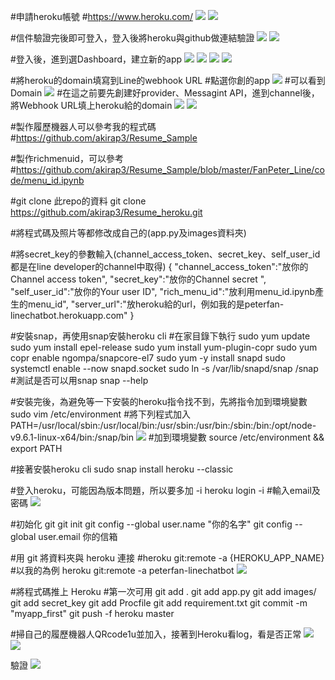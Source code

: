 #申請heroku帳號
#https://www.heroku.com/
![](https://d2mxuefqeaa7sj.cloudfront.net/s_6821BBFEC8BF15BA1EF1820CB3BB5BC315A16B77CD3F556FF6B44192AB1B2207_1543079272446_image.png)
![](https://d2mxuefqeaa7sj.cloudfront.net/s_6821BBFEC8BF15BA1EF1820CB3BB5BC315A16B77CD3F556FF6B44192AB1B2207_1543079326695_image.png)

#信件驗證完後即可登入，登入後將heroku與github做連結驗證
![](https://d2mxuefqeaa7sj.cloudfront.net/s_6821BBFEC8BF15BA1EF1820CB3BB5BC315A16B77CD3F556FF6B44192AB1B2207_1543079827285_image.png)
![](https://d2mxuefqeaa7sj.cloudfront.net/s_6821BBFEC8BF15BA1EF1820CB3BB5BC315A16B77CD3F556FF6B44192AB1B2207_1543079434141_image.png)

#登入後，進到選Dashboard，建立新的app
![](https://d2mxuefqeaa7sj.cloudfront.net/s_6821BBFEC8BF15BA1EF1820CB3BB5BC315A16B77CD3F556FF6B44192AB1B2207_1543080748354_image.png)
![](https://d2mxuefqeaa7sj.cloudfront.net/s_6821BBFEC8BF15BA1EF1820CB3BB5BC315A16B77CD3F556FF6B44192AB1B2207_1543080701946_image.png)
![](https://d2mxuefqeaa7sj.cloudfront.net/s_6821BBFEC8BF15BA1EF1820CB3BB5BC315A16B77CD3F556FF6B44192AB1B2207_1543080848346_image.png)
![](https://d2mxuefqeaa7sj.cloudfront.net/s_6821BBFEC8BF15BA1EF1820CB3BB5BC315A16B77CD3F556FF6B44192AB1B2207_1543080888908_image.png)

#將heroku的domain填寫到Line的webhook URL
#點選你創的app
![](https://d2mxuefqeaa7sj.cloudfront.net/s_6821BBFEC8BF15BA1EF1820CB3BB5BC315A16B77CD3F556FF6B44192AB1B2207_1543081058101_image.png)
#可以看到Domain
![](https://d2mxuefqeaa7sj.cloudfront.net/s_6821BBFEC8BF15BA1EF1820CB3BB5BC315A16B77CD3F556FF6B44192AB1B2207_1543081191050_image.png)
#在這之前要先創建好provider、Messagint API，進到channel後，將Webhook URL填上heroku給的domain
![](https://d2mxuefqeaa7sj.cloudfront.net/s_6821BBFEC8BF15BA1EF1820CB3BB5BC315A16B77CD3F556FF6B44192AB1B2207_1543081346159_image.png)
![](https://d2mxuefqeaa7sj.cloudfront.net/s_6821BBFEC8BF15BA1EF1820CB3BB5BC315A16B77CD3F556FF6B44192AB1B2207_1543081428609_image.png)

#製作履歷機器人可以參考我的程式碼
#https://github.com/akirap3/Resume_Sample

#製作richmenuid，可以參考
#https://github.com/akirap3/Resume_Sample/blob/master/FanPeter_Line/code/menu_id.ipynb

#git clone 此repo的資料
git clone https://github.com/akirap3/Resume_heroku.git

#將程式碼及照片等都修改成自己的(app.py及images資料夾)

#將secret_key的參數輸入(channel_access_token、secret_key、self_user_id都是在line developer的channel中取得)
{
 "channel_access_token":"放你的Channel access token",
  "secret_key":"放你的Channel secret ",
  "self_user_id":"放你的Your user ID",
  "rich_menu_id":"放利用menu_id.ipynb產生的menu_id",
  "server_url":"放heroku給的url，例如我的是peterfan-linechatbot.herokuapp.com"
}

#安裝snap，再使用snap安裝heroku cli
#在家目錄下執行
sudo yum update
sudo yum install epel-release
sudo yum install yum-plugin-copr
sudo yum copr enable ngompa/snapcore-el7
sudo yum -y install snapd
sudo systemctl enable --now snapd.socket
sudo ln -s /var/lib/snapd/snap /snap
#測試是否可以用snap
snap --help

#安裝完後，為避免等一下安裝的heroku指令找不到，先將指令加到環境變數
sudo vim /etc/environment
#將下列程式加入
PATH=/usr/local/sbin:/usr/local/bin:/usr/sbin:/usr/bin:/sbin:/bin:/opt/node-v9.6.1-linux-x64/bin:/snap/bin
![](https://d2mxuefqeaa7sj.cloudfront.net/s_6821BBFEC8BF15BA1EF1820CB3BB5BC315A16B77CD3F556FF6B44192AB1B2207_1543085775557_image.png)
#加到環境變數
source /etc/environment && export PATH

#接著安裝heroku cli
sudo snap install heroku --classic

#登入heroku，可能因為版本問題，所以要多加 -i
heroku login -i
#輸入email及密碼
![](https://d2mxuefqeaa7sj.cloudfront.net/s_6821BBFEC8BF15BA1EF1820CB3BB5BC315A16B77CD3F556FF6B44192AB1B2207_1543086554948_image.png)

#初始化 git
git init
git config --global user.name "你的名字"
git config --global user.email 你的信箱

#用 git 將資料夾與 heroku 連接
#heroku git:remote -a {HEROKU_APP_NAME}
#以我的為例
heroku git:remote -a peterfan-linechatbot
![](https://d2mxuefqeaa7sj.cloudfront.net/s_6821BBFEC8BF15BA1EF1820CB3BB5BC315A16B77CD3F556FF6B44192AB1B2207_1543087027476_image.png)

#將程式碼推上 Heroku
#第一次可用 git add .
git add app.py
git add images/
git add secret_key
git add Procfile
git add requirement.txt
git commit -m "myapp_first"
git push -f heroku master

#掃自己的履歷機器人QRcode1u並加入，接著到Heroku看log，看是否正常
![](https://d2mxuefqeaa7sj.cloudfront.net/s_6821BBFEC8BF15BA1EF1820CB3BB5BC315A16B77CD3F556FF6B44192AB1B2207_1543087261991_image.png)
![](https://d2mxuefqeaa7sj.cloudfront.net/s_6821BBFEC8BF15BA1EF1820CB3BB5BC315A16B77CD3F556FF6B44192AB1B2207_1543087879977_image.png)

驗證
![](https://d2mxuefqeaa7sj.cloudfront.net/s_6821BBFEC8BF15BA1EF1820CB3BB5BC315A16B77CD3F556FF6B44192AB1B2207_1543088559860_20181125_IMG_5961.PNG)

